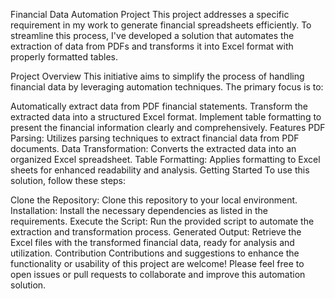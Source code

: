 Financial Data Automation Project
This project addresses a specific requirement in my work to generate financial spreadsheets efficiently. To streamline this process, I've developed a solution that automates the extraction of data from PDFs and transforms it into Excel format with properly formatted tables.

Project Overview
This initiative aims to simplify the process of handling financial data by leveraging automation techniques. The primary focus is to:

Automatically extract data from PDF financial statements.
Transform the extracted data into a structured Excel format.
Implement table formatting to present the financial information clearly and comprehensively.
Features
PDF Parsing: Utilizes parsing techniques to extract financial data from PDF documents.
Data Transformation: Converts the extracted data into an organized Excel spreadsheet.
Table Formatting: Applies formatting to Excel sheets for enhanced readability and analysis.
Getting Started
To use this solution, follow these steps:

Clone the Repository: Clone this repository to your local environment.
Installation: Install the necessary dependencies as listed in the requirements.
Execute the Script: Run the provided script to automate the extraction and transformation process.
Generated Output: Retrieve the Excel files with the transformed financial data, ready for analysis and utilization.
Contribution
Contributions and suggestions to enhance the functionality or usability of this project are welcome! Please feel free to open issues or pull requests to collaborate and improve this automation solution.
